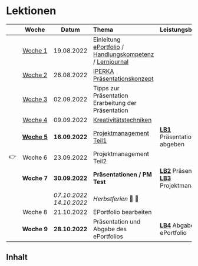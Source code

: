 # Lektionen

||Woche | Datum | Thema | Leistungsbewertung
:---:|:---:|:---:|:---|:---
||[Woche&nbsp;1](./woche-1.md) | 19.08.2022 | Einleitung<br/> [ePortfolio](../themen/eportfolio.md) / [Handlungskompetenz](../themen/handlungskompetenz.md) / [Lernjournal](../themen/lernjournal.md) | 
||[Woche&nbsp;2](./woche-2.md) | 26.08.2022 | [IPERKA](../themen/iperka.md)<br/>[Präsentationskonzept](../themen/praesentationskonzept.md) | 
||[Woche&nbsp;3](./woche-3.md) | 02.09.2022 | Tipps zur Präsentation<br/>Erarbeitung der Präsentation | 
||[Woche&nbsp;4](./woche-4.md) | 09.09.2022 | [Kreativitätstechniken](../themen/kreativitaetstechniken.md) | 
||[**Woche&nbsp;5**](./woche-5.md) | **16.09.2022** | [Projektmanagement Teil1](../themen/projektmanagement.md) | [**LB1**](../beurteilungen/LB1.md) Präsentationskonzept abgeben
:point_right:|Woche&nbsp;6 | 23.09.2022 | Projektmanagement Teil2 | 
||**Woche&nbsp;7** | **30.09.2022** | **Präsentationen / PM Test** | [**LB2**](../beurteilungen/LB2.md) Präsentation<br/>[**LB3**](../beurteilungen/LB3.md) Projektmanagement
 ||| _07.10.2022_<br/>_14.10.2022_| _Herbstferien_ :roller_coaster: :ferris_wheel: | 
||Woche&nbsp;8 | 21.10.2022 | EPortfolio bearbeiten | 
||**Woche&nbsp;9** | **28.10.2022** | Präsentation und Abgabe des ePortfolios | [**LB4**](../beurteilungen/LB4.md) Abgabe ePortfolio

## Inhalt

<DocCardList/>
